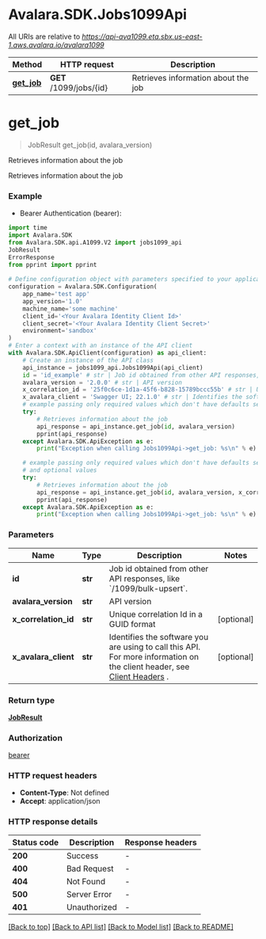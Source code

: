 # Avalara.SDK.Jobs1099Api

All URIs are relative to *https://api-ava1099.eta.sbx.us-east-1.aws.avalara.io/avalara1099*

Method | HTTP request | Description
------------- | ------------- | -------------
[**get_job**](Jobs1099Api.md#get_job) | **GET** /1099/jobs/{id} | Retrieves information about the job


# **get_job**
> JobResult get_job(id, avalara_version)

Retrieves information about the job

Retrieves information about the job

### Example

* Bearer Authentication (bearer):

```python
import time
import Avalara.SDK
from Avalara.SDK.api.A1099.V2 import jobs1099_api
JobResult
ErrorResponse
from pprint import pprint
    
# Define configuration object with parameters specified to your application.
configuration = Avalara.SDK.Configuration(
    app_name='test app'
    app_version='1.0'
    machine_name='some machine'
    client_id='<Your Avalara Identity Client Id>'
    client_secret='<Your Avalara Identity Client Secret>'
    environment='sandbox'
)
# Enter a context with an instance of the API client
with Avalara.SDK.ApiClient(configuration) as api_client:
    # Create an instance of the API class
    api_instance = jobs1099_api.Jobs1099Api(api_client)
    id = 'id_example' # str | Job id obtained from other API responses, like `/1099/bulk-upsert`.
    avalara_version = '2.0.0' # str | API version
    x_correlation_id = '25f0c6ce-1d1a-45f6-b828-15789bccc55b' # str | Unique correlation Id in a GUID format (optional)
    x_avalara_client = 'Swagger UI; 22.1.0' # str | Identifies the software you are using to call this API. For more information on the client header, see [Client Headers](https://developer.avalara.com/avatax/client-headers/) . (optional)
    # example passing only required values which don't have defaults set
    try:
        # Retrieves information about the job
        api_response = api_instance.get_job(id, avalara_version)
        pprint(api_response)
    except Avalara.SDK.ApiException as e:
        print("Exception when calling Jobs1099Api->get_job: %s\n" % e)

    # example passing only required values which don't have defaults set
    # and optional values
    try:
        # Retrieves information about the job
        api_response = api_instance.get_job(id, avalara_version, x_correlation_id=x_correlation_id, x_avalara_client=x_avalara_client)
        pprint(api_response)
    except Avalara.SDK.ApiException as e:
        print("Exception when calling Jobs1099Api->get_job: %s\n" % e)
```

### Parameters

Name | Type | Description  | Notes
------------- | ------------- | ------------- | -------------
 **id** | **str**| Job id obtained from other API responses, like &#x60;/1099/bulk-upsert&#x60;. |
 **avalara_version** | **str**| API version |
 **x_correlation_id** | **str**| Unique correlation Id in a GUID format | [optional]
 **x_avalara_client** | **str**| Identifies the software you are using to call this API. For more information on the client header, see [Client Headers](https://developer.avalara.com/avatax/client-headers/) . | [optional]

### Return type

[**JobResult**](JobResult.md)

### Authorization

[bearer](../README.md#bearer)

### HTTP request headers

 - **Content-Type**: Not defined
 - **Accept**: application/json


### HTTP response details

| Status code | Description | Response headers |
|-------------|-------------|------------------|
**200** | Success |  -  |
**400** | Bad Request |  -  |
**404** | Not Found |  -  |
**500** | Server Error |  -  |
**401** | Unauthorized |  -  |

[[Back to top]](#) [[Back to API list]](../../../README.md#documentation-for-api-endpoints) [[Back to Model list]](../../../README.md#documentation-for-models) [[Back to README]](../../../README.md)


